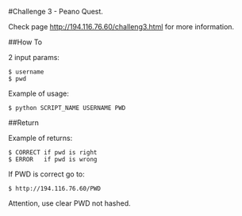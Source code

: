 #Challenge 3 - Peano Quest.

Check page http://194.116.76.60/challeng3.html for more information.

##How To

2 input params:

	$ username 
	$ pwd

Example of usage:

	$ python SCRIPT_NAME USERNAME PWD


##Return 

Example of returns:

  	$ CORRECT if pwd is right
 	$ ERROR   if pwd is wrong

If PWD is correct go to:

	$ http://194.116.76.60/PWD

Attention, use clear PWD not hashed.